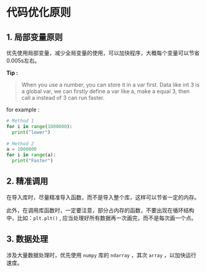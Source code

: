 # 代码优化原则

## 1. 局部变量原则

优先使用局部变量，减少全局变量的使用，可以加快程序，大概每个变量可以节省0.005s左右。

**Tip :** 

> When you use a number, you can store it in a var first. Data like int 3 is a global var, we can firstly define a var like a, make a equal 3, then call a instead of 3 can run faster.

for example : 

```python
# Method 1
for i in range(1000000):
  print("lower")
  
# Method 2
a = 1000000
for i in range(a):
  print("Faster")
```



## 2. 精准调用

在导入库时，尽量精准导入函数，而不是导入整个库，这样可以节省一定的内存。

此外，在调用库函数时，一定要注意，部分占内存的函数，不要出现在循环结构中，比如：`plt.plt()` , 应当处理好所有数据再一次画完，而不是每次画一个点。



## 3. 数据处理

涉及大量数据处理时，优先使用 `numpy` 库的 `ndarray` ，其次 `array` ，以加快运行速度。

